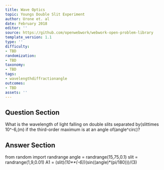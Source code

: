 ```yaml
---
title: Wave Optics
topic: Youngs Double Slit Experiment
author: Urone et. al
date: February 2018
editor: ''
source: https://github.com/openwebwork/webwork-open-problem-library
template_version: 1.1
type: ''
difficulty:
- TBD
randomization:
- TBD
taxonomy:
- TBD
tags:
- wavelengthdiffractionangle
outcomes:
- TBD
assets: ''
---
```


## Question Section 

What is the wavelength of light falling on double slits separated by(slittimes 10^-6,(m) if the third-order maximum is at an angle of(angle^circ)?



## Answer Section

from random import randrange
angle = randrange(15,75,0.1)
slit = randrange(1,9,0.01)
A1 = (slit)*(10**(-6))*(sin((angle)*(pi/180)))/(3)